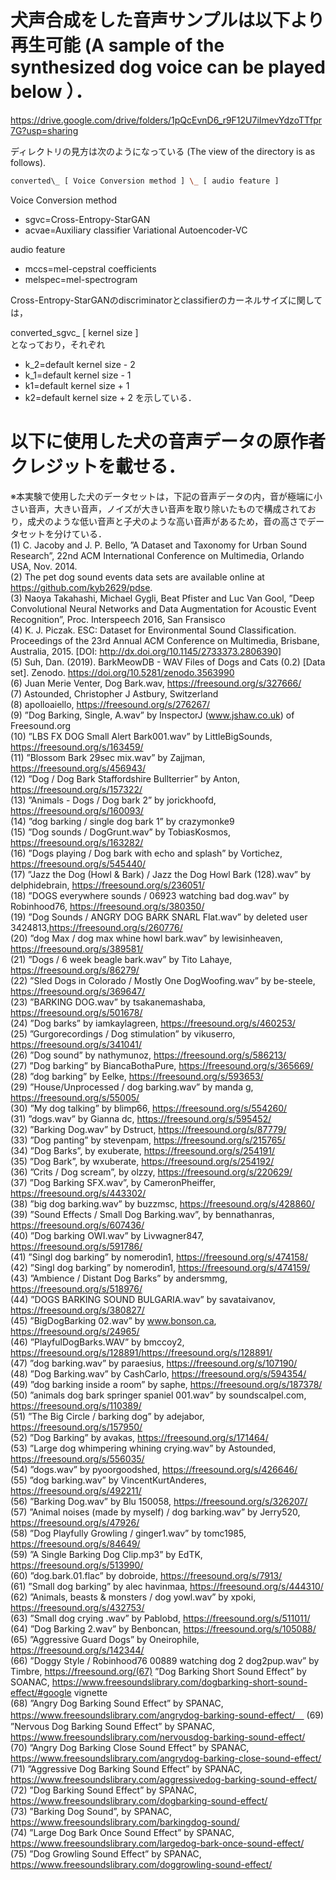 # 犬声合成をした音声サンプルは以下より再生可能 (A sample of the synthesized dog voice can be played below ）．  
https://drive.google.com/drive/folders/1pQcEvnD6_r9F12U7iImevYdzoTTfpr7G?usp=sharing

ディレクトリの見方は次のようになっている (The view of the directory is as follows).  

```bash
converted\_ [ Voice Conversion method ] \_ [ audio feature ]  
```
Voice Conversion method  
* sgvc=Cross-Entropy-StarGAN
* acvae=Auxiliary classifier Variational Autoencoder-VC  

audio feature  
* mccs=mel-cepstral coefficients
* melspec=mel-spectrogram  

Cross-Entropy-StarGANのdiscriminatorとclassifierのカーネルサイズに関しては，  

converted\_sgvc\_ [ kernel size ]  
となっており，それぞれ
* k_2=default kernel size - 2
* k_1=default kernel size - 1
* k1=default kernel size + 1
* k2=default kernel size + 2
を示している．  
# 以下に使用した犬の音声データの原作者クレジットを載せる．
※本実験で使用した犬のデータセットは，下記の音声データの内，音が極端に小さい音声，大きい音声，ノイズが大きい音声を取り除いたもので構成されており，成犬のような低い音声と子犬のような高い音声があるため，音の高さでデータセットを分けている．  
(1) C. Jacoby and J. P. Bello, ”A Dataset and Taxonomy for Urban Sound Research”,
22nd ACM International Conference on Multimedia, Orlando USA, Nov. 2014.  
(2) The pet dog sound events data sets are available online at https://github.com/kyb2629/pdse.  
(3) Naoya Takahashi, Michael Gygli, Beat Pfister and Luc Van Gool, ”Deep Convolutional
Neural Networks and Data Augmentation for Acoustic Event Recognition”,
Proc. Interspeech 2016, San Fransisco  
(4) K. J. Piczak. ESC: Dataset for Environmental Sound Classification. Proceedings of
the 23rd Annual ACM Conference on Multimedia, Brisbane, Australia, 2015. [DOI:
http://dx.doi.org/10.1145/2733373.2806390]  
(5) Suh, Dan. (2019). BarkMeowDB - WAV Files of Dogs and Cats (0.2) [Data set].
Zenodo. https://doi.org/10.5281/zenodo.3563990  
(6) Juan Merie Venter, Dog Bark.wav, https://freesound.org/s/327666/  
(7) Astounded, Christopher J Astbury, Switzerland  
(8) apolloaiello, https://freesound.org/s/276267/  
(9) ”Dog Barking, Single, A.wav” by InspectorJ (www.jshaw.co.uk) of Freesound.org  
(10) ”LBS FX DOG Small Alert Bark001.wav” by LittleBigSounds, https://freesound.org/s/163459/  
(11) ”Blossom Bark 29sec mix.wav” by Zajjman, https://freesound.org/s/456943/  
(12) ”Dog / Dog Bark Staffordshire Bullterrier” by Anton, https://freesound.org/s/157322/  
(13) ”Animals - Dogs / Dog bark 2” by jorickhoofd, https://freesound.org/s/160093/  
(14) ”dog barking / single dog bark 1” by crazymonke9  
(15) ”Dog sounds / DogGrunt.wav” by TobiasKosmos, https://freesound.org/s/163282/  
(16) ”Dogs playing / Dog bark with echo and splash” by Vortichez, https://freesound.org/s/545440/  
(17) ”Jazz the Dog (Howl & Bark) / Jazz the Dog Howl Bark (128).wav” by delphidebrain,
https://freesound.org/s/236051/  
(18) ”DOGS everywhere sounds / 06923 watching bad dog.wav” by Robinhood76, https://freesound.org/s/380350/  
(19) ”Dog Sounds / ANGRY DOG BARK SNARL Flat.wav” by deleted user 3424813,https://freesound.org/s/260776/  
(20) ”dog Max / dog max whine howl bark.wav” by lewisinheaven, https://freesound.org/s/389581/  
(21) ”Dogs / 6 week beagle bark.wav” by Tito Lahaye, https://freesound.org/s/86279/  
(22) ”Sled Dogs in Colorado / Mostly One DogWoofing.wav” by be-steele, https://freesound.org/s/369647/  
(23) ”BARKING DOG.wav” by tsakanemashaba, https://freesound.org/s/501678/  
(24) ”Dog barks” by iamkaylagreen, https://freesound.org/s/460253/  
(25) ”Gurgorecordings / Dog stimulation” by vikuserro, https://freesound.org/s/341041/  
(26) ”Dog sound” by nathymunoz, https://freesound.org/s/586213/  
(27) ”Dog barking” by BiancaBothaPure, https://freesound.org/s/365669/  
(28) ”dog barking” by Eelke, https://freesound.org/s/593653/  
(29) ”House/Unprocessed / dog barking.wav” by manda g, https://freesound.org/s/55005/  
(30) ”My dog talking” by blimp66, https://freesound.org/s/554260/  
(31) ”dogs.wav” by Gianna dc, https://freesound.org/s/595452/  
(32) ”Barking Dog.wav” by Dstruct, https://freesound.org/s/87779/  
(33) ”Dog panting” by stevenpam, https://freesound.org/s/215765/  
(34) ”Dog Barks”, by exuberate, https://freesound.org/s/254191/  
(35) ”Dog Bark”, by wxuberate, https://freesound.org/s/254192/  
(36) ”Crits / Dog scream”, by olzzy, https://freesound.org/s/220629/  
(37) ”Dog Barking SFX.wav”, by CameronPheiffer, https://freesound.org/s/443302/  
(38) ”big dog barking.wav” by buzzmsc, https://freesound.org/s/428860/  
(39) ”Sound Effects / Small Dog Barking.wav”, by bennathanras, https://freesound.org/s/607436/  
(40) ”Dog barking OWI.wav” by Livwagner847, https://freesound.org/s/591786/  
(41) ”Singl dog barking” by nomerodin1, https://freesound.org/s/474158/  
(42) ”Singl dog barking” by nomerodin1, https://freesound.org/s/474159/  
(43) ”Ambience / Distant Dog Barks” by andersmmg, https://freesound.org/s/518976/  
(44) ”DOGS BARKING SOUND BULGARIA.wav” by savataivanov, https://freesound.org/s/380827/  
(45) ”BigDogBarking 02.wav” by www.bonson.ca, https://freesound.org/s/24965/  
(46) ”PlayfulDogBarks.WAV” by bmccoy2, https://freesound.org/s/128891/https://freesound.org/s/128891/  
(47) ”dog barking.wav” by paraesius, https://freesound.org/s/107190/  
(48) ”Dog Barking.wav” by CashCarlo, https://freesound.org/s/594354/  
(49) ”dog barking inside a room” by saphe, https://freesound.org/s/187378/  
(50) ”animals dog bark springer spaniel 001.wav” by soundscalpel.com, https://freesound.org/s/110389/  
(51) ”The Big Circle / barking dog” by adejabor, https://freesound.org/s/157950/  
(52) ”Dog Barking” by avakas, https://freesound.org/s/171464/  
(53) ”Large dog whimpering whining crying.wav” by Astounded, https://freesound.org/s/556035/  
(54) ”dogs.wav” by pyoorgoodshed, https://freesound.org/s/426646/  
(55) ”dog barking.wav” by VincentKurtAnderes, https://freesound.org/s/492211/  
(56) ”Barking Dog.wav” by Blu 150058, https://freesound.org/s/326207/  
(57) ”Animal noises (made by myself) / dog barking.wav” by Jerry520, https://freesound.org/s/47926/  
(58) ”Dog Playfully Growling / ginger1.wav” by tomc1985, https://freesound.org/s/84649/  
(59) ”A Single Barking Dog Clip.mp3” by EdTK, https://freesound.org/s/513990/  
(60) ”dog.bark.01.flac” by dobroide, https://freesound.org/s/7913/  
(61) ”Small dog barking” by alec havinmaa, https://freesound.org/s/444310/  
(62) ”Animals, beasts &amp; monsters / dog yowl.wav” by xpoki, https://freesound.org/s/432753/  
(63) ”Small dog crying .wav” by Pablobd, https://freesound.org/s/511011/  
(64) ”Dog Barking 2.wav” by Benboncan, https://freesound.org/s/105088/  
(65) ”Aggressive Guard Dogs” by Oneirophile, https://freesound.org/s/142344/  
(66) ”Doggy Style / Robinhood76 00889 watching dog 2 dog2pup.wav” by Timbre, https://freesound.org/(67) ”Dog Barking Short Sound Effect” by SOANAC, https://www.freesoundslibrary.com/dogbarking-short-sound-effect/#google vignette  
(68) ”Angry Dog Barking Sound Effect” by SPANAC, https://www.freesoundslibrary.com/angrydog-barking-sound-effect/　
(69) ”Nervous Dog Barking Sound Effect” by SPANAC, https://www.freesoundslibrary.com/nervousdog-barking-sound-effect/  
(70) ”Angry Dog Barking Close Sound Effect” by SPANAC, https://www.freesoundslibrary.com/angrydog-barking-close-sound-effect/  
(71) ”Aggressive Dog Barking Sound Effect” by SPANAC, https://www.freesoundslibrary.com/aggressivedog-barking-sound-effect/  
(72) ”Dog Barking Sound Effect” by SPANAC, https://www.freesoundslibrary.com/dogbarking-sound-effect/  
(73) ”Barking Dog Sound”, by SPANAC, https://www.freesoundslibrary.com/barkingdog-sound/  
(74) ”Large Dog Bark Once Sound Effect” by SPANAC, https://www.freesoundslibrary.com/largedog-bark-once-sound-effect/  
(75) ”Dog Growling Sound Effect” by SPANAC, https://www.freesoundslibrary.com/doggrowling-sound-effect/
